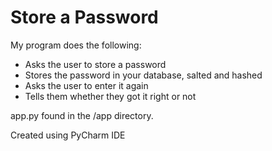 # Store a Password

My program does the following:
* Asks the user to store a password
* Stores the password in your database, salted and hashed
* Asks the user to enter it again
* Tells them whether they got it right or not

app.py found in the /app directory.

Created using PyCharm IDE
